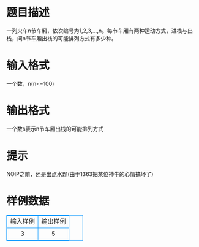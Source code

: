 # 

 
 # 题目描述 
一列火车n节车厢，依次编号为1,2,3,…,n。每节车厢有两种运动方式，进栈与出栈，问n节车厢出栈的可能排列方式有多少种。 

 
 # 输入格式 
一个数，n(n&lt;=100) 

 
 # 输出格式 
一个数s表示n节车厢出栈的可能排列方式 

 
 # 提示 
NOIP之前，还是出点水题(由于1363把某位神牛的心情搞坏了) 
# 样例数据
<style>
        table,table tr th, table tr td { border:1px solid #0094ff; }
        table { width: 200px; min-height: 25px; line-height: 25px; text-align: center; border-collapse: collapse;}   
    </style>
<table>
	<tr>
		<td>输入样例</td>
		<td>输出样例</td>
	</tr>
<tr><td>3
</td><td>5
</td></tr></table>
